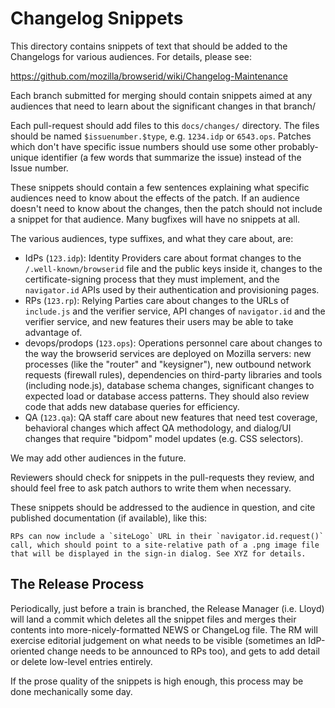 
# Changelog Snippets

This directory contains snippets of text that should be added to the Changelogs for various audiences. For details, please see:

 https://github.com/mozilla/browserid/wiki/Changelog-Maintenance

Each branch submitted for merging should contain snippets aimed at any audiences that need to learn about the significant changes in that branch/

Each pull-request should add files to this `docs/changes/` directory. The files should be named `$issuenumber.$type`, e.g. `1234.idp` or `6543.ops`. Patches which don't have specific issue numbers should use some other probably-unique identifier (a few words that summarize the issue) instead of the Issue number.

These snippets should contain a few sentences explaining what specific audiences need to know about the effects of the patch. If an audience doesn't need to know about the changes, then the patch should not include a snippet for that audience. Many bugfixes will have no snippets at all.

The various audiences, type suffixes, and what they care about, are:

 * IdPs (`123.idp`): Identity Providers care about format changes to the `/.well-known/browserid` file and the public keys inside it, changes to the certificate-signing process that they must implement, and the `navigator.id` APIs used by their authentication and provisioning pages.
 * RPs (`123.rp`): Relying Parties care about changes to the URLs of `include.js` and the verifier service, API changes of `navigator.id` and the verifier service, and new features their users may be able to take advantage of.
 * devops/prodops (`123.ops`): Operations personnel care about changes to the way the browserid services are deployed on Mozilla servers: new processes (like the "router" and "keysigner"), new outbound network requests (firewall rules), dependencies on third-party libraries and tools (including node.js), database schema changes, significant changes to expected load or database access patterns. They should also review code that adds new database queries for efficiency.
 * QA (`123.qa`): QA staff care about new features that need test coverage, behavioral changes which affect QA methodology, and dialog/UI changes that require "bidpom" model updates (e.g. CSS selectors).

We may add other audiences in the future.

Reviewers should check for snippets in the pull-requests they review, and should feel free to ask patch authors to write them when necessary.

These snippets should be addressed to the audience in question, and cite published documentation (if available), like this:

    RPs can now include a `siteLogo` URL in their `navigator.id.request()`
    call, which should point to a site-relative path of a .png image file
    that will be displayed in the sign-in dialog. See XYZ for details.

## The Release Process

Periodically, just before a train is branched, the Release Manager (i.e. Lloyd) will land a commit which deletes all the snippet files and merges their contents into more-nicely-formatted NEWS or ChangeLog file. The RM will exercise editorial judgement on what needs to be visible (sometimes an IdP-oriented change needs to be announced to RPs too), and gets to add detail or delete low-level entries entirely.

If the prose quality of the snippets is high enough, this process may be done mechanically some day.
